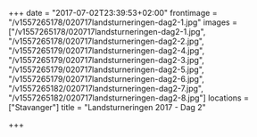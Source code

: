 +++
date = "2017-07-02T23:39:53+02:00"
frontimage = "/v1557265178/020717landsturneringen-dag2-1.jpg"
images = ["/v1557265178/020717landsturneringen-dag2-1.jpg", "/v1557265178/020717landsturneringen-dag2-2.jpg", "/v1557265179/020717landsturneringen-dag2-4.jpg", "/v1557265179/020717landsturneringen-dag2-3.jpg", "/v1557265179/020717landsturneringen-dag2-5.jpg", "/v1557265179/020717landsturneringen-dag2-6.jpg", "/v1557265182/020717landsturneringen-dag2-7.jpg", "/v1557265182/020717landsturneringen-dag2-8.jpg"]
locations =  ["Stavanger"]
title = "Landsturneringen 2017 - Dag 2"
 
+++
